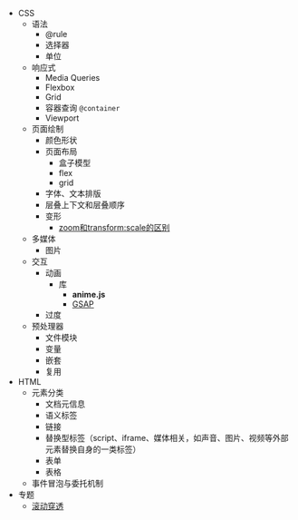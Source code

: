 - CSS
  - 语法
    - @rule
    - 选择器
    - 单位
  - 响应式
    - Media Queries
    - Flexbox
    - Grid
    - 容器查询 `@container`
    - Viewport
  - 页面绘制
    - 颜色形状
    - 页面布局
      - 盒子模型
      - flex
      - grid
    - 字体、文本排版
    - 层叠上下文和层叠顺序
    - 变形
      - [zoom和transform:scale的区别](https://www.zhangxinxu.com/wordpress/2015/11/zoom-transform-scale-diff/)
  - 多媒体
    - 图片
  - 交互
    - 动画
      - 库
        - **anime.js**
        - [GSAP](https://github.com/greensock/GSAP)
    - 过度
  - 预处理器
    - 文件模块
    - 变量
    - 嵌套
    - 复用
- HTML
  - 元素分类
    - 文档元信息
    - 语义标签
    - 链接
    - 替换型标签（script、iframe、媒体相关，如声音、图片、视频等外部元素替换自身的一类标签）
    - 表单
    - 表格
  - 事件冒泡与委托机制
- 专题
  - [滚动穿透](./滚动穿透.md)